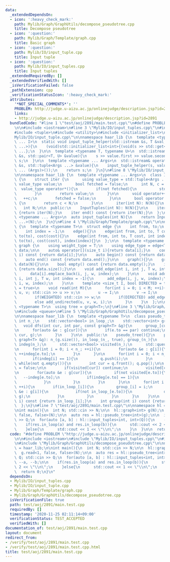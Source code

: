 ```yaml
---
data:
  _extendedDependsOn:
  - icon: ':heavy_check_mark:'
    path: Mylib/Graph/GraphUtils/decompose_pseudotree.cpp
    title: Decompose pseudotree
  - icon: ':question:'
    path: Mylib/Graph/Template/graph.cpp
    title: Basic graph
  - icon: ':question:'
    path: Mylib/IO/input_tuple.cpp
    title: Input tuple
  - icon: ':question:'
    path: Mylib/IO/input_tuples.cpp
    title: Input tuples
  _extendedRequiredBy: []
  _extendedVerifiedWith: []
  _isVerificationFailed: false
  _pathExtension: cpp
  _verificationStatusIcon: ':heavy_check_mark:'
  attributes:
    '*NOT_SPECIAL_COMMENTS*': ''
    PROBLEM: http://judge.u-aizu.ac.jp/onlinejudge/description.jsp?id=2891
    links:
    - http://judge.u-aizu.ac.jp/onlinejudge/description.jsp?id=2891
  bundledCode: "#line 1 \"test/aoj/2891/main.test.cpp\"\n#define PROBLEM \"http://judge.u-aizu.ac.jp/onlinejudge/description.jsp?id=2891\"\
    \n\n#include <iostream>\n#line 3 \"Mylib/IO/input_tuples.cpp\"\n#include <vector>\n\
    #include <tuple>\n#include <utility>\n#include <initializer_list>\n#line 6 \"\
    Mylib/IO/input_tuple.cpp\"\n\nnamespace haar_lib {\n  template <typename T, size_t\
    \ ... I>\n  static void input_tuple_helper(std::istream &s, T &val, std::index_sequence<I\
    \ ...>){\n    (void)std::initializer_list<int>{(void(s >> std::get<I>(val)), 0)\
    \ ...};\n  }\n\n  template <typename T, typename U>\n  std::istream& operator>>(std::istream\
    \ &s, std::pair<T, U> &value){\n    s >> value.first >> value.second;\n    return\
    \ s;\n  }\n\n  template <typename ... Args>\n  std::istream& operator>>(std::istream\
    \ &s, std::tuple<Args ...> &value){\n    input_tuple_helper(s, value, std::make_index_sequence<sizeof\
    \ ... (Args)>());\n    return s;\n  }\n}\n#line 8 \"Mylib/IO/input_tuples.cpp\"\
    \n\nnamespace haar_lib {\n  template <typename ... Args>\n  class InputTuples\
    \ {\n    struct iter {\n      using value_type = std::tuple<Args ...>;\n     \
    \ value_type value;\n      bool fetched = false;\n      int N, c = 0;\n\n    \
    \  value_type operator*(){\n        if(not fetched){\n          std::cin >> value;\n\
    \        }\n        return value;\n      }\n\n      void operator++(){\n     \
    \   ++c;\n        fetched = false;\n      }\n\n      bool operator!=(iter &) const\
    \ {\n        return c < N;\n      }\n\n      iter(int N): N(N){}\n    };\n\n \
    \   int N;\n\n  public:\n    InputTuples(int N): N(N){}\n\n    iter begin() const\
    \ {return iter(N);}\n    iter end() const {return iter(N);}\n  };\n\n  template\
    \ <typename ... Args>\n  auto input_tuples(int N){\n    return InputTuples<Args\
    \ ...>(N);\n  }\n}\n#line 4 \"Mylib/Graph/Template/graph.cpp\"\n\nnamespace haar_lib\
    \ {\n  template <typename T>\n  struct edge {\n    int from, to;\n    T cost;\n\
    \    int index = -1;\n    edge(){}\n    edge(int from, int to, T cost): from(from),\
    \ to(to), cost(cost){}\n    edge(int from, int to, T cost, int index): from(from),\
    \ to(to), cost(cost), index(index){}\n  };\n\n  template <typename T>\n  struct\
    \ graph {\n    using weight_type = T;\n    using edge_type = edge<T>;\n\n    std::vector<std::vector<edge<T>>>\
    \ data;\n\n    auto& operator[](size_t i){return data[i];}\n    const auto& operator[](size_t\
    \ i) const {return data[i];}\n\n    auto begin() const {return data.begin();}\n\
    \    auto end() const {return data.end();}\n\n    graph(){}\n    graph(int N):\
    \ data(N){}\n\n    bool empty() const {return data.empty();}\n    int size() const\
    \ {return data.size();}\n\n    void add_edge(int i, int j, T w, int index = -1){\n\
    \      data[i].emplace_back(i, j, w, index);\n    }\n\n    void add_undirected(int\
    \ i, int j, T w, int index = -1){\n      add_edge(i, j, w, index);\n      add_edge(j,\
    \ i, w, index);\n    }\n\n    template <size_t I, bool DIRECTED = true, bool WEIGHTED\
    \ = true>\n    void read(int M){\n      for(int i = 0; i < M; ++i){\n        int\
    \ u, v; std::cin >> u >> v;\n        u -= I;\n        v -= I;\n        T w = 1;\n\
    \        if(WEIGHTED) std::cin >> w;\n        if(DIRECTED) add_edge(u, v, w, i);\n\
    \        else add_undirected(u, v, w, i);\n      }\n    }\n  };\n\n  template\
    \ <typename T>\n  using tree = graph<T>;\n}\n#line 3 \"Mylib/Graph/GraphUtils/decompose_pseudotree.cpp\"\
    \n#include <queue>\n#line 5 \"Mylib/Graph/GraphUtils/decompose_pseudotree.cpp\"\
    \n\nnamespace haar_lib {\n  template <typename T>\n  class pseudo_tree {\n   \
    \ int n_;\n    std::vector<bool> in_loop_;\n    std::vector<int> group_;\n\n \
    \   void dfs(int cur, int par, const graph<T> &g){\n      group_[cur] = group_[par];\n\
    \n      for(auto &e : g[cur]){\n        if(e.to == par) continue;\n        dfs(e.to,\
    \ cur, g);\n      }\n    }\n\n  public:\n    pseudo_tree(){}\n    pseudo_tree(const\
    \ graph<T> &g): n_(g.size()), in_loop_(n_, true), group_(n_){\n      std::vector<int>\
    \ indeg(n_);\n      std::vector<bool> visited(n_);\n      std::queue<int> q;\n\
    \n      for(int i = 0; i < n_; ++i){\n        for(auto &e : g[i]){\n         \
    \ ++indeg[e.to];\n        }\n      }\n\n      for(int i = 0; i < n_; ++i){\n \
    \       if(indeg[i] == 1){\n          q.push(i);\n        }\n      }\n\n     \
    \ while(not q.empty()){\n        int cur = q.front(); q.pop();\n\n        in_loop_[cur]\
    \ = false;\n\n        if(visited[cur]) continue;\n        visited[cur] = true;\n\
    \n        for(auto &e : g[cur]){\n          if(not visited[e.to]){\n         \
    \   --indeg[e.to];\n            if(indeg[e.to] == 1){\n              q.push(e.to);\n\
    \            }\n          }\n        }\n      }\n\n      for(int i = 0; i < n_;\
    \ ++i){\n        if(in_loop_[i]){\n          group_[i] = i;\n          for(auto\
    \ &e : g[i]){\n            if(not in_loop_[e.to]){\n              dfs(e.to, i,\
    \ g);\n            }\n          }\n        }\n      }\n    }\n\n    bool in_loop(int\
    \ i) const {return in_loop_[i];}\n    int group(int i) const {return group_[i];}\n\
    \  };\n}\n#line 7 \"test/aoj/2891/main.test.cpp\"\n\nnamespace hl = haar_lib;\n\
    \nint main(){\n  int N; std::cin >> N;\n\n  hl::graph<int> g(N);\n  g.read<1,\
    \ false, false>(N);\n\n  auto res = hl::pseudo_tree<int>(g);\n\n  int Q; std::cin\
    \ >> Q;\n  for(auto [a, b] : hl::input_tuples<int, int>(Q)){\n    --a, --b;\n\n\
    \    if(res.in_loop(a) and res.in_loop(b)){\n      std::cout << 2 << \"\\n\";\n\
    \    }else{\n      std::cout << 1 << \"\\n\";\n    }\n  }\n\n  return 0;\n}\n"
  code: "#define PROBLEM \"http://judge.u-aizu.ac.jp/onlinejudge/description.jsp?id=2891\"\
    \n\n#include <iostream>\n#include \"Mylib/IO/input_tuples.cpp\"\n#include \"Mylib/Graph/Template/graph.cpp\"\
    \n#include \"Mylib/Graph/GraphUtils/decompose_pseudotree.cpp\"\n\nnamespace hl\
    \ = haar_lib;\n\nint main(){\n  int N; std::cin >> N;\n\n  hl::graph<int> g(N);\n\
    \  g.read<1, false, false>(N);\n\n  auto res = hl::pseudo_tree<int>(g);\n\n  int\
    \ Q; std::cin >> Q;\n  for(auto [a, b] : hl::input_tuples<int, int>(Q)){\n   \
    \ --a, --b;\n\n    if(res.in_loop(a) and res.in_loop(b)){\n      std::cout <<\
    \ 2 << \"\\n\";\n    }else{\n      std::cout << 1 << \"\\n\";\n    }\n  }\n\n\
    \  return 0;\n}\n"
  dependsOn:
  - Mylib/IO/input_tuples.cpp
  - Mylib/IO/input_tuple.cpp
  - Mylib/Graph/Template/graph.cpp
  - Mylib/Graph/GraphUtils/decompose_pseudotree.cpp
  isVerificationFile: true
  path: test/aoj/2891/main.test.cpp
  requiredBy: []
  timestamp: '2020-11-25 02:11:14+09:00'
  verificationStatus: TEST_ACCEPTED
  verifiedWith: []
documentation_of: test/aoj/2891/main.test.cpp
layout: document
redirect_from:
- /verify/test/aoj/2891/main.test.cpp
- /verify/test/aoj/2891/main.test.cpp.html
title: test/aoj/2891/main.test.cpp
---
```

